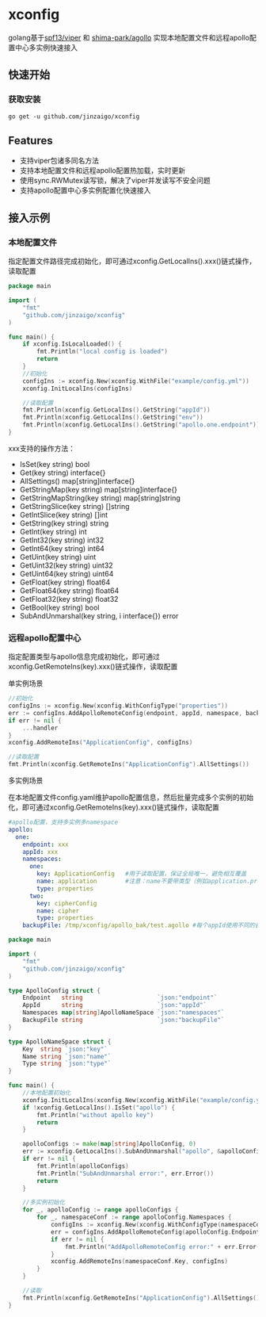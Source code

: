 # xconfig
golang基于[spf13/viper](https://github.com/spf13/viper) 和 [shima-park/agollo](https://github.com/shima-park/agollo) 实现本地配置文件和远程apollo配置中心多实例快速接入

## 快速开始
### 获取安装
```
go get -u github.com/jinzaigo/xconfig
```

## Features
* 支持viper包诸多同名方法
* 支持本地配置文件和远程apollo配置热加载，实时更新
* 使用sync.RWMutex读写锁，解决了viper并发读写不安全问题
* 支持apollo配置中心多实例配置化快速接入

## 接入示例

### 本地配置文件
指定配置文件路径完成初始化，即可通过xconfig.GetLocalIns().xxx()链式操作，读取配置
```go
package main

import (
    "fmt"
    "github.com/jinzaigo/xconfig"
)

func main() {
    if xconfig.IsLocalLoaded() {
        fmt.Println("local config is loaded")
        return
    }
    //初始化
    configIns := xconfig.New(xconfig.WithFile("example/config.yml"))
    xconfig.InitLocalIns(configIns)

    //读取配置
    fmt.Println(xconfig.GetLocalIns().GetString("appId"))
    fmt.Println(xconfig.GetLocalIns().GetString("env"))
    fmt.Println(xconfig.GetLocalIns().GetString("apollo.one.endpoint"))
}
```

xxx支持的操作方法：

- IsSet(key string) bool 
- Get(key string) interface{} 
- AllSettings() map[string]interface{} 
- GetStringMap(key string) map[string]interface{} 
- GetStringMapString(key string) map[string]string 
- GetStringSlice(key string) []string 
- GetIntSlice(key string) []int 
- GetString(key string) string 
- GetInt(key string) int 
- GetInt32(key string) int32 
- GetInt64(key string) int64 
- GetUint(key string) uint 
- GetUint32(key string) uint32 
- GetUint64(key string) uint64 
- GetFloat(key string) float64 
- GetFloat64(key string) float64 
- GetFloat32(key string) float32 
- GetBool(key string) bool 
- SubAndUnmarshal(key string, i interface{}) error 

### 远程apollo配置中心

指定配置类型与apollo信息完成初始化，即可通过xconfig.GetRemoteIns(key).xxx()链式操作，读取配置

单实例场景
```go
//初始化
configIns := xconfig.New(xconfig.WithConfigType("properties"))
err := configIns.AddApolloRemoteConfig(endpoint, appId, namespace, backupFile)
if err != nil {
    ...handler
}
xconfig.AddRemoteIns("ApplicationConfig", configIns)

//读取配置
fmt.Println(xconfig.GetRemoteIns("ApplicationConfig").AllSettings())
```

多实例场景

在本地配置文件config.yaml维护apollo配置信息，然后批量完成多个实例的初始化，即可通过xconfig.GetRemoteIns(key).xxx()链式操作，读取配置

```yaml
#apollo配置，支持多实例多namespace
apollo:
  one:
    endpoint: xxx
    appId: xxx
    namespaces:
      one:
        key: ApplicationConfig   #用于读取配置，保证全局唯一，避免相互覆盖
        name: application        #注意：name不要带类型（例如application.properties），这里name和type分开配置
        type: properties
      two:
        key: cipherConfig
        name: cipher
        type: properties
    backupFile: /tmp/xconfig/apollo_bak/test.agollo #每个appId使用不同的备份文件名，避免相互覆盖
```

```go
package main

import (
    "fmt"
    "github.com/jinzaigo/xconfig"
)

type ApolloConfig struct {
    Endpoint   string                     `json:"endpoint"`
    AppId      string                     `json:"appId"`
    Namespaces map[string]ApolloNameSpace `json:"namespaces"`
    BackupFile string                     `json:"backupFile"`
}

type ApolloNameSpace struct {
    Key  string `json:"key"`
    Name string `json:"name"`
    Type string `json:"type"`
}

func main() {
    //本地配置初始化
    xconfig.InitLocalIns(xconfig.New(xconfig.WithFile("example/config.yml")))
    if !xconfig.GetLocalIns().IsSet("apollo") {
        fmt.Println("without apollo key")
        return
    }

    apolloConfigs := make(map[string]ApolloConfig, 0)
    err := xconfig.GetLocalIns().SubAndUnmarshal("apollo", &apolloConfigs)
    if err != nil {
        fmt.Println(apolloConfigs)
        fmt.Println("SubAndUnmarshal error:", err.Error())
        return
    }

    //多实例初始化
    for _, apolloConfig := range apolloConfigs {
        for _, namespaceConf := range apolloConfig.Namespaces {
            configIns := xconfig.New(xconfig.WithConfigType(namespaceConf.Type))
            err = configIns.AddApolloRemoteConfig(apolloConfig.Endpoint, apolloConfig.AppId, namespaceConf.Name, apolloConfig.BackupFile)
            if err != nil {
                fmt.Println("AddApolloRemoteConfig error:" + err.Error())
            }
            xconfig.AddRemoteIns(namespaceConf.Key, configIns)
        }
    }

    //读取
    fmt.Println(xconfig.GetRemoteIns("ApplicationConfig").AllSettings())
}

```

